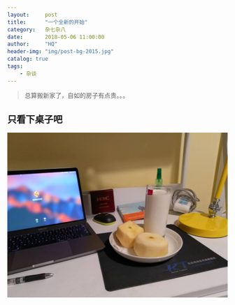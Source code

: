 ```yaml
---
layout:     post
title:      "一个全新的开始"
category:   杂七杂八
date:       2018-05-06 11:00:00
author:     "HQ"
header-img: "img/post-bg-2015.jpg"
catalog: true
tags:
    - 杂谈
---
```


> 总算搬新家了，自如的房子有点贵。。。


## 只看下桌子吧
![插件提示](https://raw.githubusercontent.com/heqiao2010/heqiao2010.github.io/master/img/etc/ziru.jpeg "桌子")
